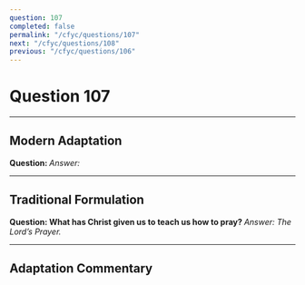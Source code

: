 ```yaml
---
question: 107
completed: false
permalink: "/cfyc/questions/107"
next: "/cfyc/questions/108"
previous: "/cfyc/questions/106"
---
```

# Question 107
---
## Modern Adaptation
<strong>
    Question:
</strong>

<em>
    Answer:
</em>

---
## Traditional Formulation
<strong>
    Question: What has Christ given us to teach us how to pray?
</strong>

<em>
    Answer: The Lord’s Prayer.
</em>

---
## Adaptation Commentary
